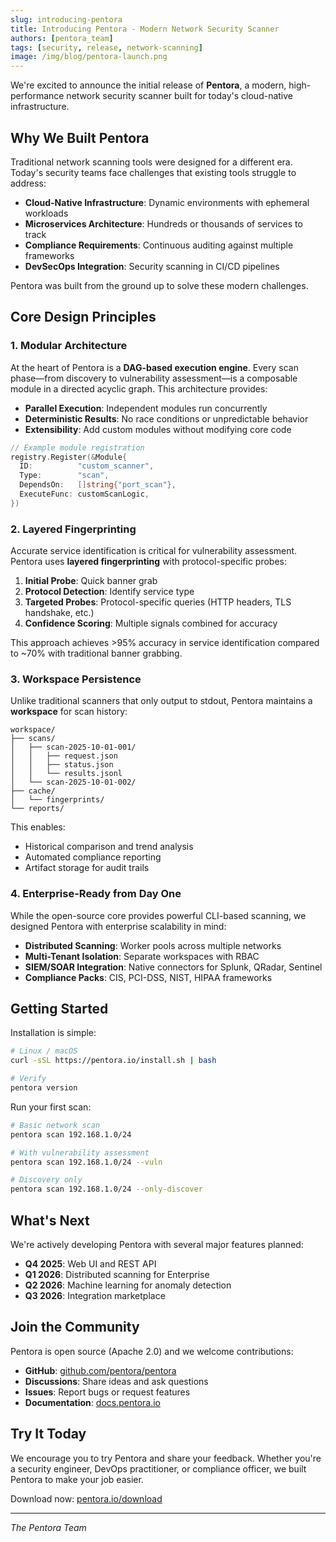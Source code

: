 ```yaml
---
slug: introducing-pentora
title: Introducing Pentora - Modern Network Security Scanner
authors: [pentora_team]
tags: [security, release, network-scanning]
image: /img/blog/pentora-launch.png
---
```


We're excited to announce the initial release of **Pentora**, a modern, high-performance network security scanner built for today's cloud-native infrastructure.

<!-- truncate -->

## Why We Built Pentora

Traditional network scanning tools were designed for a different era. Today's security teams face challenges that existing tools struggle to address:

- **Cloud-Native Infrastructure**: Dynamic environments with ephemeral workloads
- **Microservices Architecture**: Hundreds or thousands of services to track
- **Compliance Requirements**: Continuous auditing against multiple frameworks
- **DevSecOps Integration**: Security scanning in CI/CD pipelines

Pentora was built from the ground up to solve these modern challenges.

## Core Design Principles

### 1. Modular Architecture

At the heart of Pentora is a **DAG-based execution engine**. Every scan phase—from discovery to vulnerability assessment—is a composable module in a directed acyclic graph. This architecture provides:

- **Parallel Execution**: Independent modules run concurrently
- **Deterministic Results**: No race conditions or unpredictable behavior
- **Extensibility**: Add custom modules without modifying core code

```go
// Example module registration
registry.Register(&Module{
  ID:          "custom_scanner",
  Type:        "scan",
  DependsOn:   []string{"port_scan"},
  ExecuteFunc: customScanLogic,
})
```

### 2. Layered Fingerprinting

Accurate service identification is critical for vulnerability assessment. Pentora uses **layered fingerprinting** with protocol-specific probes:

1. **Initial Probe**: Quick banner grab
2. **Protocol Detection**: Identify service type
3. **Targeted Probes**: Protocol-specific queries (HTTP headers, TLS handshake, etc.)
4. **Confidence Scoring**: Multiple signals combined for accuracy

This approach achieves >95% accuracy in service identification compared to ~70% with traditional banner grabbing.

### 3. Workspace Persistence

Unlike traditional scanners that only output to stdout, Pentora maintains a **workspace** for scan history:

```
workspace/
├── scans/
│   ├── scan-2025-10-01-001/
│   │   ├── request.json
│   │   ├── status.json
│   │   └── results.jsonl
│   └── scan-2025-10-01-002/
├── cache/
│   └── fingerprints/
└── reports/
```

This enables:

- Historical comparison and trend analysis
- Automated compliance reporting
- Artifact storage for audit trails

### 4. Enterprise-Ready from Day One

While the open-source core provides powerful CLI-based scanning, we designed Pentora with enterprise scalability in mind:

- **Distributed Scanning**: Worker pools across multiple networks
- **Multi-Tenant Isolation**: Separate workspaces with RBAC
- **SIEM/SOAR Integration**: Native connectors for Splunk, QRadar, Sentinel
- **Compliance Packs**: CIS, PCI-DSS, NIST, HIPAA frameworks

## Getting Started

Installation is simple:

```bash
# Linux / macOS
curl -sSL https://pentora.io/install.sh | bash

# Verify
pentora version
```

Run your first scan:

```bash
# Basic network scan
pentora scan 192.168.1.0/24

# With vulnerability assessment
pentora scan 192.168.1.0/24 --vuln

# Discovery only
pentora scan 192.168.1.0/24 --only-discover
```

## What's Next

We're actively developing Pentora with several major features planned:

- **Q4 2025**: Web UI and REST API
- **Q1 2026**: Distributed scanning for Enterprise
- **Q2 2026**: Machine learning for anomaly detection
- **Q3 2026**: Integration marketplace

## Join the Community

Pentora is open source (Apache 2.0) and we welcome contributions:

- **GitHub**: [github.com/pentora/pentora](https://github.com/pentora-ai/pentora)
- **Discussions**: Share ideas and ask questions
- **Issues**: Report bugs or request features
- **Documentation**: [docs.pentora.io](https://docs.pentora.io)

## Try It Today

We encourage you to try Pentora and share your feedback. Whether you're a security engineer, DevOps practitioner, or compliance officer, we built Pentora to make your job easier.

Download now: [pentora.io/download](https://pentora.io/download)

---

_The Pentora Team_
